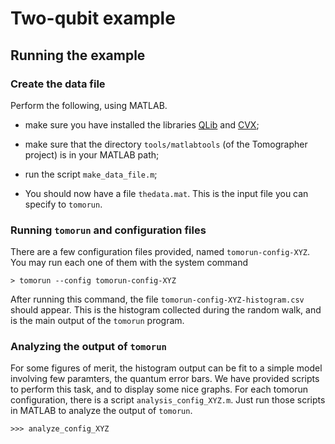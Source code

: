 
# Two-qubit example


## Running the example

### Create the data file

Perform the following, using MATLAB.

- make sure you have installed the libraries
  [QLib](http://www.tau.ac.il/~quantum/qlib/intro.html) and [CVX](http://cvxr.com/cvx/);

- make sure that the directory `tools/matlabtools` (of the Tomographer project) is in your
  MATLAB path;

- run the script `make_data_file.m`;

- You should now have a file `thedata.mat`. This is the input file you can specify to
  `tomorun`.

### Running `tomorun` and configuration files

There are a few configuration files provided, named `tomorun-config-XYZ`.  You may run
each one of them with the system command

    > tomorun --config tomorun-config-XYZ

After running this command, the file `tomorun-config-XYZ-histogram.csv` should appear.
This is the histogram collected during the random walk, and is the main output of the
`tomorun` program.

### Analyzing the output of `tomorun`

For some figures of merit, the histogram output can be fit to a simple model involving few
paramters, the quantum error bars. We have provided scripts to perform this task, and to
display some nice graphs.  For each tomorun configuration, there is a script
`analysis_config_XYZ.m`.  Just run those scripts in MATLAB to analyze the output of
`tomorun`.

    >>> analyze_config_XYZ
